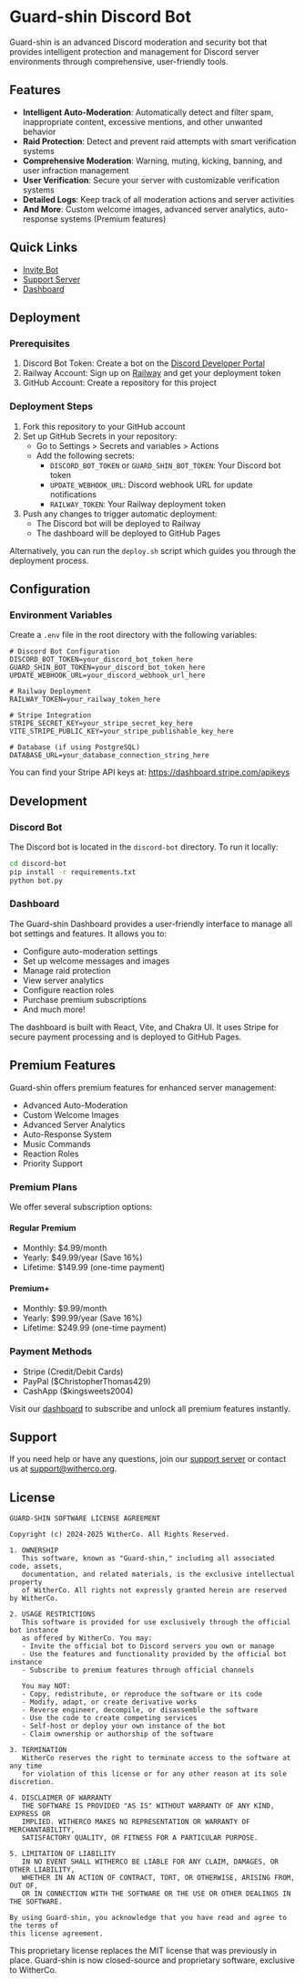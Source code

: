 # Guard-shin Discord Bot

Guard-shin is an advanced Discord moderation and security bot that provides intelligent protection and management for Discord server environments through comprehensive, user-friendly tools.

## Features

- **Intelligent Auto-Moderation**: Automatically detect and filter spam, inappropriate content, excessive mentions, and other unwanted behavior
- **Raid Protection**: Detect and prevent raid attempts with smart verification systems
- **Comprehensive Moderation**: Warning, muting, kicking, banning, and user infraction management
- **User Verification**: Secure your server with customizable verification systems
- **Detailed Logs**: Keep track of all moderation actions and server activities
- **And More**: Custom welcome images, advanced server analytics, auto-response systems (Premium features)

## Quick Links

- [Invite Bot](https://discord.com/oauth2/authorize?client_id=1361873604882731008&scope=bot&permissions=8)
- [Support Server](https://discord.gg/g3rFbaW6gw)
- [Dashboard](https://witherco.github.io/Guard-shin/)

## Deployment

### Prerequisites

1. Discord Bot Token: Create a bot on the [Discord Developer Portal](https://discord.com/developers/applications)
2. Railway Account: Sign up on [Railway](https://railway.app/) and get your deployment token
3. GitHub Account: Create a repository for this project

### Deployment Steps

1. Fork this repository to your GitHub account
2. Set up GitHub Secrets in your repository:
   - Go to Settings > Secrets and variables > Actions
   - Add the following secrets:
     - `DISCORD_BOT_TOKEN` or `GUARD_SHIN_BOT_TOKEN`: Your Discord bot token
     - `UPDATE_WEBHOOK_URL`: Discord webhook URL for update notifications
     - `RAILWAY_TOKEN`: Your Railway deployment token
3. Push any changes to trigger automatic deployment:
   - The Discord bot will be deployed to Railway
   - The dashboard will be deployed to GitHub Pages

Alternatively, you can run the `deploy.sh` script which guides you through the deployment process.

## Configuration

### Environment Variables

Create a `.env` file in the root directory with the following variables:

```
# Discord Bot Configuration
DISCORD_BOT_TOKEN=your_discord_bot_token_here
GUARD_SHIN_BOT_TOKEN=your_discord_bot_token_here
UPDATE_WEBHOOK_URL=your_discord_webhook_url_here

# Railway Deployment
RAILWAY_TOKEN=your_railway_token_here

# Stripe Integration
STRIPE_SECRET_KEY=your_stripe_secret_key_here
VITE_STRIPE_PUBLIC_KEY=your_stripe_publishable_key_here

# Database (if using PostgreSQL)
DATABASE_URL=your_database_connection_string_here
```

You can find your Stripe API keys at: https://dashboard.stripe.com/apikeys

## Development

### Discord Bot

The Discord bot is located in the `discord-bot` directory. To run it locally:

```bash
cd discord-bot
pip install -r requirements.txt
python bot.py
```

### Dashboard

The Guard-shin Dashboard provides a user-friendly interface to manage all bot settings and features. It allows you to:

- Configure auto-moderation settings
- Set up welcome messages and images
- Manage raid protection
- View server analytics
- Configure reaction roles
- Purchase premium subscriptions
- And much more!

The dashboard is built with React, Vite, and Chakra UI. It uses Stripe for secure payment processing and is deployed to GitHub Pages.

## Premium Features

Guard-shin offers premium features for enhanced server management:

- Advanced Auto-Moderation
- Custom Welcome Images
- Advanced Server Analytics
- Auto-Response System
- Music Commands
- Reaction Roles
- Priority Support

### Premium Plans

We offer several subscription options:

#### Regular Premium
- Monthly: $4.99/month
- Yearly: $49.99/year (Save 16%)
- Lifetime: $149.99 (one-time payment)

#### Premium+
- Monthly: $9.99/month
- Yearly: $99.99/year (Save 16%)
- Lifetime: $249.99 (one-time payment)

### Payment Methods
- Stripe (Credit/Debit Cards)
- PayPal ($ChristopherThomas429)
- CashApp ($kingsweets2004)

Visit our [dashboard](https://witherco.github.io/Guard-shin/) to subscribe and unlock all premium features instantly.

## Support

If you need help or have any questions, join our [support server](https://discord.gg/g3rFbaW6gw) or contact us at support@witherco.org.

## License

```
GUARD-SHIN SOFTWARE LICENSE AGREEMENT

Copyright (c) 2024-2025 WitherCo. All Rights Reserved.

1. OWNERSHIP
   This software, known as "Guard-shin," including all associated code, assets, 
   documentation, and related materials, is the exclusive intellectual property 
   of WitherCo. All rights not expressly granted herein are reserved by WitherCo.

2. USAGE RESTRICTIONS
   This software is provided for use exclusively through the official bot instance
   as offered by WitherCo. You may:
   - Invite the official bot to Discord servers you own or manage
   - Use the features and functionality provided by the official bot instance
   - Subscribe to premium features through official channels

   You may NOT:
   - Copy, redistribute, or reproduce the software or its code
   - Modify, adapt, or create derivative works
   - Reverse engineer, decompile, or disassemble the software
   - Use the code to create competing services
   - Self-host or deploy your own instance of the bot
   - Claim ownership or authorship of the software

3. TERMINATION
   WitherCo reserves the right to terminate access to the software at any time
   for violation of this license or for any other reason at its sole discretion.

4. DISCLAIMER OF WARRANTY
   THE SOFTWARE IS PROVIDED "AS IS" WITHOUT WARRANTY OF ANY KIND, EXPRESS OR
   IMPLIED. WITHERCO MAKES NO REPRESENTATION OR WARRANTY OF MERCHANTABILITY,
   SATISFACTORY QUALITY, OR FITNESS FOR A PARTICULAR PURPOSE.

5. LIMITATION OF LIABILITY
   IN NO EVENT SHALL WITHERCO BE LIABLE FOR ANY CLAIM, DAMAGES, OR OTHER LIABILITY,
   WHETHER IN AN ACTION OF CONTRACT, TORT, OR OTHERWISE, ARISING FROM, OUT OF,
   OR IN CONNECTION WITH THE SOFTWARE OR THE USE OR OTHER DEALINGS IN THE SOFTWARE.

By using Guard-shin, you acknowledge that you have read and agree to the terms of
this license agreement.
```

This proprietary license replaces the MIT license that was previously in place. Guard-shin is now closed-source and proprietary software, exclusive to WitherCo.